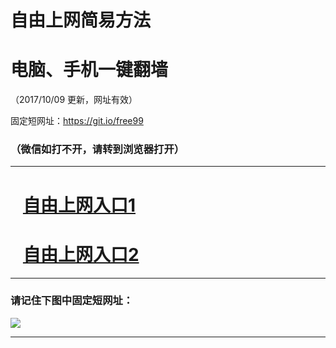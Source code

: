 ﻿# 自由上网简易方法

# 电脑、手机一键翻墙

（2017/10/09 更新，网址有效）

固定短网址：https://git.io/free99

### （微信如打不开，请转到浏览器打开）


***





# &nbsp;&nbsp; <a href="http://ft1511922259.fwq-tz-1001.info/fwqtz01.html?t=10090011057 " target="_blank">自由上网入口1</a>
# &nbsp;&nbsp; <a href="http://ft1299713322.fwq-tz-1002.info/fwqtz02.html?t=10090019201 " target="_blank">自由上网入口2</a>
***

### 请记住下图中固定短网址：

<img src="https://s3-us-west-2.amazonaws.com/fwq-1001/yjfq-20170905okok.png" /> 


***

